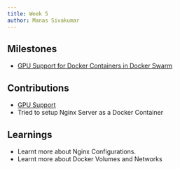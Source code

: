 ```yaml
---
title: Week 5
author: Manas Sivakumar
---
```


## Milestones
- [GPU Support for Docker Containers in Docker Swarm](https://github.com/Samagra-Development/ai-tools/issues/220)
  
## Contributions
- [GPU Support](https://github.com/Samagra-Development/ai-tools/pull/247)
- Tried to setup Nginx Server as a Docker Container
  
## Learnings
- Learnt more about Nginx Configurations.
- Learnt more about Docker Volumes and Networks
